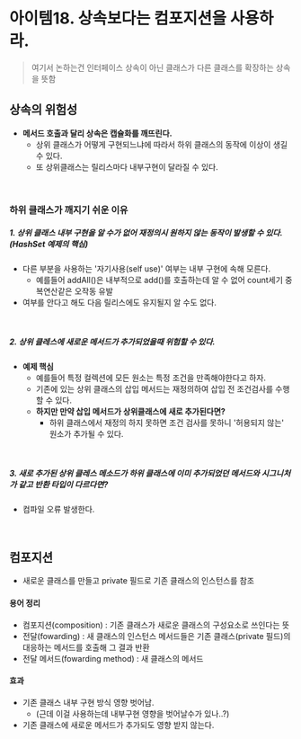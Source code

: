 # 아이템18. 상속보다는 컴포지션을 사용하라.
> 여기서 논하는건 인터페이스 상속이 아닌 클래스가 다른 클래스를 확장하는 상속을 뜻함

## 상속의 위험성

- __메서드 호출과 달리 상속은 캡슐화를 깨뜨린다.__
  - 상위 클래스가 어떻게 구현되느냐에 따라서 하위 클래스의 동작에 이상이 생길 수 있다.
  - 또 상위클래스는 릴리스마다 내부구현이 달라질 수 있다.

<br/>

### 하위 클래스가 깨지기 쉬운 이유

##### 1. 상위 클래스 내부 구현을 알 수가 없어 재정의시 원하지 않는 동작이 발생할 수 있다. (HashSet 예제의 핵심)
- 다른 부분을 사용하는 '자기사용(self use)' 여부는 내부 구현에 속해 모른다.
  - 예를들어 addAll()은 내부적으로 add()를 호출하는데 알 수 없어 count세기 중복연산같은 오작동 유발
- 여부를 안다고 해도 다음 릴리스에도 유지될지 알 수도 없다.


<br/>

##### 2. 상위 클레스에 새로운 메서드가 추가되었을때 위험할 수 있다.
- __예제 핵심__
  - 예를들어 특정 컬렉션에 모든 원소는 특정 조건을 만족해야한다고 하자.
  - 기존에 있는 상위 클래스의 삽입 메서드는 재정의하여 삽입 전 조건검사를 수행할 수 있다.
  - __하지만 만약 삽입 메서드가 상위클래스에 새로 추가된다면?__
      - 하위 클래스에서 재정의 하지 못하면 조건 검사를 못하니 '허용되지 않는' 원소가 추가될 수 있다.

<br/>

##### 3. 새로 추가된 상위 클레스 메소드가 하위 클래스에 이미 추가되었던 메서드와 시그니처가 같고 반환 타입이 다르다면?
- 컴파일 오류 발생한다.

<br/>

## 컴포지션

- 새로운 클래스를 만들고 private 필드로 기존 클래스의 인스턴스를 참조

#### 용어 정리
- 컴포지션(composition) : 기존 클래스가 새로운 클래스의 구성요소로 쓰인다는 뜻
- 전달(fowarding) : 새 클래스의 인스턴스 메서드들은 기존 클래스(private 필드)의 대응하는 메서드를 호출해 그 결과 반환
- 전달 메서드(fowarding method) : 새 클래스의 메서드

#### 효과
- 기존 클래스 내부 구현 방식 영향 벗어남.
  - (근데 이걸 사용하는데 내부구현 영향을 벗어날수가 있나..?)
- 기존 클래스에 새로운 메서드가 추가되도 영향 받지 않는다.
